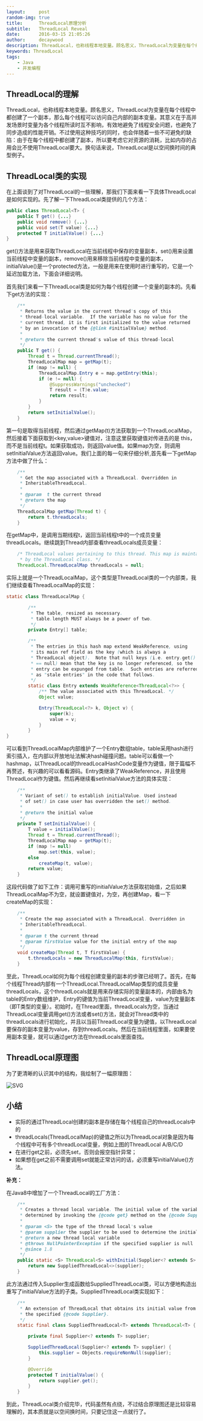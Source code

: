 ```yaml
---
layout:     post
random-img: true
title:      ThreadLocal原理分析
subtitle:   ThreadLocal Reveal
date:       2016-03-15 21:05:26
author:     decaywood
description: ThreadLocal，也称线程本地变量。顾名思义，ThreadLocal为变量在每个线程中都创建了一个副本，那么每个线程可以访问自己内部的副本变量。其意义在于高并发场景时变量为各个线程所读时互不影响，有效地避免了线程安全问题，也避免了同步造成的性能开销。
keywords: ThreadLocal
tags:
    - Java
    - 并发编程
---
```


## ThreadLocal的理解

ThreadLocal，也称线程本地变量。顾名思义，ThreadLocal为变量在每个线程中都创建了一个副本，那么每个线程可以访问自己内部的副本变量。其意义在于高并发场景时变量为各个线程所读时互不影响，有效地避免了线程安全问题，也避免了同步造成的性能开销。不过使用这种技巧的同时，也会伴随着一些不可避免的缺陷：由于在每个线程中都创建了副本，所以要考虑它对资源的消耗，比如内存的占用会比不使用ThreadLocal要大。换句话来说，ThreadLocal是以空间换时间的典型例子。

## ThreadLocal类的实现

在上面谈到了对ThreadLocal的一些理解，那我们下面来看一下具体ThreadLocal是如何实现的。先了解一下ThreadLocal类提供的几个方法：

```java
public class ThreadLocal<T> {
	public T get() {...}
	public void remove() {...}
	public void set(T value) {...}
	protected T initialValue() {...}
}
```

get()方法是用来获取ThreadLocal在当前线程中保存的变量副本，set()用来设置当前线程中变量的副本，remove()用来移除当前线程中变量的副本，initialValue()是一个protected方法，一般是用来在使用时进行重写的，它是一个延迟加载方法，下面会详细说明。

首先我们来看一下ThreadLocal类是如何为每个线程创建一个变量的副本的。先看下get方法的实现：

```java
    /**
     * Returns the value in the current thread's copy of this
     * thread-local variable.  If the variable has no value for the
     * current thread, it is first initialized to the value returned
     * by an invocation of the {@link #initialValue} method.
     *
     * @return the current thread's value of this thread-local
     */
    public T get() {
        Thread t = Thread.currentThread();
        ThreadLocalMap map = getMap(t);
        if (map != null) {
            ThreadLocalMap.Entry e = map.getEntry(this);
            if (e != null) {
                @SuppressWarnings("unchecked")
                T result = (T)e.value;
                return result;
            }
        }
        return setInitialValue();
    }
```

第一句是取得当前线程，然后通过getMap(t)方法获取到一个ThreadLocalMap，然后接着下面获取到<key,value>键值对，注意这里获取键值对传进去的是 this，而不是当前线程t。如果获取成功，则返回value值。如果map为空，则调用setInitialValue方法返回value。我们上面的每一句来仔细分析,首先看一下getMap方法中做了什么：

```java
    /**
     * Get the map associated with a ThreadLocal. Overridden in
     * InheritableThreadLocal.
     *
     * @param  t the current thread
     * @return the map
     */
    ThreadLocalMap getMap(Thread t) {
        return t.threadLocals;
    }
```

在getMap中，是调用当期线程t，返回当前线程t中的一个成员变量threadLocals。继续跳到Thread内部查看threadLocals成员变量：

```java
    /* ThreadLocal values pertaining to this thread. This map is maintained
     * by the ThreadLocal class. */
    ThreadLocal.ThreadLocalMap threadLocals = null;
```
实际上就是一个ThreadLocalMap，这个类型是ThreadLocal类的一个内部类，我们继续查看ThreadLocalMap的实现：

```java
static class ThreadLocalMap {

        /**
         * The table, resized as necessary.
         * table.length MUST always be a power of two.
         */
        private Entry[] table;

        /**
         * The entries in this hash map extend WeakReference, using
         * its main ref field as the key (which is always a
         * ThreadLocal object).  Note that null keys (i.e. entry.get()
         * == null) mean that the key is no longer referenced, so the
         * entry can be expunged from table.  Such entries are referred to
         * as "stale entries" in the code that follows.
         */
        static class Entry extends WeakReference<ThreadLocal<?>> {
            /** The value associated with this ThreadLocal. */
            Object value;

            Entry(ThreadLocal<?> k, Object v) {
                super(k);
                value = v;
            }
        }
}
```

可以看到ThreadLocalMap内部维护了一个Entry数组table，table采用hash进行索引插入，在内部以开放地址法解决hash碰撞问题。table可以看做一个hashmap，以ThreadLocal的threadLocalHashCode变量作为键值，限于篇幅不再赘述，有兴趣的可以看看源码。Entry类继承了WeakReference，并且使用ThreadLocal作为键值。然后再继续看setInitialValue方法的具体实现：

```java
    /**
     * Variant of set() to establish initialValue. Used instead
     * of set() in case user has overridden the set() method.
     *
     * @return the initial value
     */
    private T setInitialValue() {
        T value = initialValue();
        Thread t = Thread.currentThread();
        ThreadLocalMap map = getMap(t);
        if (map != null)
            map.set(this, value);
        else
            createMap(t, value);
        return value;
    }
```

这段代码做了如下工作：调用可重写的initialValue方法获取初始值，之后如果ThreadLocalMap不为空，就设置键值对，为空，再创建Map，看一下createMap的实现：

```java
    /**
     * Create the map associated with a ThreadLocal. Overridden in
     * InheritableThreadLocal.
     *
     * @param t the current thread
     * @param firstValue value for the initial entry of the map
     */
    void createMap(Thread t, T firstValue) {
        t.threadLocals = new ThreadLocalMap(this, firstValue);
    }
```

至此，ThreadLocal如何为每个线程创建变量的副本的步骤已经明了。首先，在每个线程Thread内部有一个ThreadLocal.ThreadLocalMap类型的成员变量threadLocals，这个threadLocals就是用来存储实际的变量副本的，内部由名为table的Entry数组维护，Entry的键值为当前ThreadLocal变量，value为变量副本（即T类型的变量）。初始时，在Thread里面，threadLocals为空，当通过ThreadLocal变量调用get()方法或者set()方法，就会对Thread类中的threadLocals进行初始化，并且以当前ThreadLocal变量为键值，以ThreadLocal要保存的副本变量为value，存到threadLocals。然后在当前线程里面，如果要使用副本变量，就可以通过get方法在threadLocals里面查找。

## ThreadLocal原理图

为了更清晰的认识其中的结构，我绘制了一幅原理图：

<img src="{{site.cdnurl}}/img/post/2016/ThreadLocal.svg" alt="SVG" style="background-color:white">

## 小结

* 实际的通过ThreadLocal创建的副本是存储在每个线程自己的threadLocals中的
* threadLocals(ThreadLocalMap)的键值之所以为ThreadLocal对象是因为每个线程中可有多个threadLocal变量，例如上图的ThreadLocal A/B/C/D
* 在进行get之前，必须先set，否则会报空指针异常；
* 如果想在get之前不需要调用set就能正常访问的话，必须重写initialValue()方法。

**补充：**

在Java8中增加了一个ThreadLocal的工厂方法：

```java
    /**
     * Creates a thread local variable. The initial value of the variable is
     * determined by invoking the {@code get} method on the {@code Supplier}.
     *
     * @param <S> the type of the thread local's value
     * @param supplier the supplier to be used to determine the initial value
     * @return a new thread local variable
     * @throws NullPointerException if the specified supplier is null
     * @since 1.8
     */
    public static <S> ThreadLocal<S> withInitial(Supplier<? extends S> supplier) {
        return new SuppliedThreadLocal<>(supplier);
    }
```

此方法通过传入Supplier生成函数给SuppliedThreadLocal类，可以方便地构造出重写了initialValue方法的子类。SuppliedThreadLocal类实现如下：

```java
    /**
     * An extension of ThreadLocal that obtains its initial value from
     * the specified {@code Supplier}.
     */
    static final class SuppliedThreadLocal<T> extends ThreadLocal<T> {

        private final Supplier<? extends T> supplier;

        SuppliedThreadLocal(Supplier<? extends T> supplier) {
            this.supplier = Objects.requireNonNull(supplier);
        }

        @Override
        protected T initialValue() {
            return supplier.get();
        }
    }
```

到此，ThreadLocal类介绍完毕，代码虽然有点绕，不过结合原理图还是比较容易理解的，其本质就是以空间换时间，只要记住这一点就行了。
